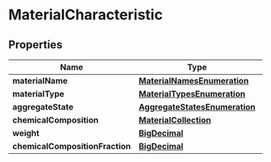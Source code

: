 
# MaterialCharacteristic

## Properties
Name | Type | Description | Notes
------------ | ------------- | ------------- | -------------
**materialName** | [**MaterialNamesEnumeration**](MaterialNamesEnumeration.md) |  | 
**materialType** | [**MaterialTypesEnumeration**](MaterialTypesEnumeration.md) |  | 
**aggregateState** | [**AggregateStatesEnumeration**](AggregateStatesEnumeration.md) |  | 
**chemicalComposition** | [**MaterialCollection**](MaterialCollection.md) |  |  [optional]
**weight** | [**BigDecimal**](BigDecimal.md) |  | 
**chemicalCompositionFraction** | [**BigDecimal**](BigDecimal.md) |  |  [optional]




